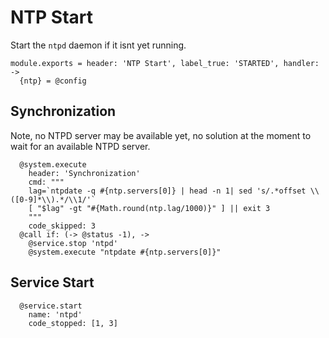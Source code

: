 
# NTP Start

Start the `ntpd` daemon if it isnt yet running.

    module.exports = header: 'NTP Start', label_true: 'STARTED', handler: ->
      {ntp} = @config

## Synchronization

Note, no NTPD server may be available yet, no solution at the moment
to wait for an available NTPD server.

      @system.execute
        header: 'Synchronization'
        cmd: """
        lag=`ntpdate -q #{ntp.servers[0]} | head -n 1| sed 's/.*offset \\([0-9]*\\).*/\\1/'`
        [ "$lag" -gt "#{Math.round(ntp.lag/1000)}" ] || exit 3
        """
        code_skipped: 3
      @call if: (-> @status -1), ->
        @service.stop 'ntpd'
        @system.execute "ntpdate #{ntp.servers[0]}"

## Service Start

      @service.start
        name: 'ntpd'
        code_stopped: [1, 3]
